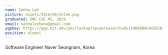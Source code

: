 ```yaml
---
name: Sanha Lee
picture: assets/2016/06/shlee.png
graduated: SNU CSE MS, 2019
email: sanhaleehana@gmail.com
pgpkey: https://pgp.mit.edu/pks/lookup?op=get&search=0x124B90B9CA4262B1
position: alumni
---
```

Software Engineer
Naver
Seongnam, Korea
